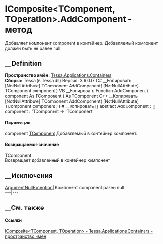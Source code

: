 # IComposite<TComponent, TOperation>.AddComponent - метод
Добавляет компонент component в контейнер. Добавляемый компонент должен быть
не равен null.
## __Definition
 **Пространство имён:**
[Tessa.Applications.Containers](N_Tessa_Applications_Containers.htm)  
 **Сборка:** Tessa (в Tessa.dll) Версия: 3.6.0.17
C# __Копировать
    [NotNullAttribute]
    TComponent AddComponent(
    	[NotNullAttribute] TComponent component
    )
VB __Копировать
    <NotNullAttribute>
    Function AddComponent ( 
    	<NotNullAttribute> component As TComponent
    ) As TComponent
C++ __Копировать
    [NotNullAttribute]
    TComponent AddComponent(
    	[NotNullAttribute] TComponent component
    )
F# __Копировать
     [<NotNullAttribute>]
    abstract AddComponent : 
            [<NotNullAttribute>] component : 'TComponent -> 'TComponent 
#### Параметры
component [TComponent](T_Tessa_Applications_Containers_IComposite_2.htm)
     Добавляемый в контейнер компонент. 
#### Возвращаемое значение
[TComponent](T_Tessa_Applications_Containers_IComposite_2.htm)  
Возвращает добавленный в контейнер компонент
## __Исключения
[ArgumentNullException](https://learn.microsoft.com/dotnet/api/system.argumentnullexception)|
Компонент component равен null  
---|---  
## __См. также
#### Ссылки
[IComposite<TComponent, TOperation> \-
](T_Tessa_Applications_Containers_IComposite_2.htm)
[Tessa.Applications.Containers - пространство
имён](N_Tessa_Applications_Containers.htm)
